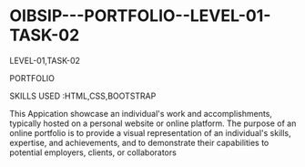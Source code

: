 # OIBSIP---PORTFOLIO--LEVEL-01-TASK-02

LEVEL-01,TASK-02

PORTFOLIO

SKILLS USED :HTML,CSS,BOOTSTRAP

This Appication showcase an individual's work and accomplishments,
typically hosted on a personal website or online platform. The purpose of an online portfolio is to provide a 
visual representation of an individual's skills, expertise, and achievements, and to demonstrate their capabilities
to potential employers, clients, or collaborators
